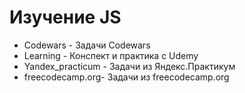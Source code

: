 # Изучение JS
- Codewars - Задачи  Codewars
- Learning - Конспект и практика с Udemy
- Yandex_practicum - Задачи из Яндекс.Практикум
- freecodecamp.org- Задачи из freecodecamp.org






